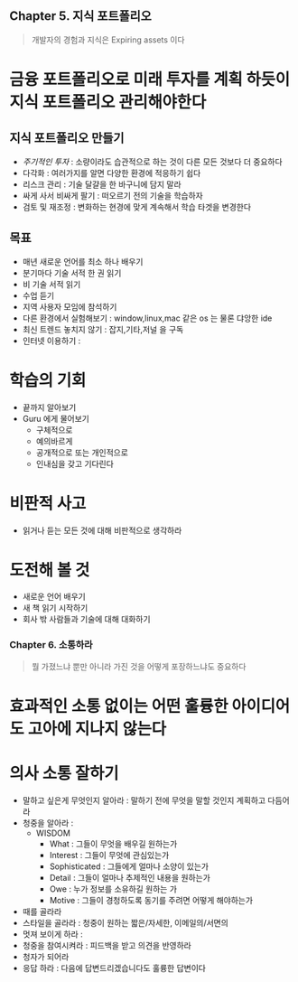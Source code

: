 ## Chapter 5. 지식 포트폴리오

> 개발자의 경험과 지식은 Expiring assets 이다

# 금융 포트폴리오로 미래 투자를 계획 하듯이 지식 포트폴리오 관리해야한다

## 지식 포트폴리오 만들기
- *주기적인 투자* : 소량이라도 습관적으로 하는 것이 다른 모든 것보다 더 중요하다
- 다각화 : 여러가지를 알면 다양한 환경에 적응하기 쉽다
- 리스크 관리 : 기술 달걀을 한 바구니에 담지 말라
- 싸게 사서 비싸게 팔기 : 떠오르기 전의 기술을 학습하자
- 검토 및 재조정 : 변화하는 현경에 맞게 계속해서 학습 타겟을 변경한다  

## 목표
- 매년 새로운 언어를 최소 하나 배우기 
- 분기마다 기술 서적 한 권 읽기
- 비 기술 서적 읽기
- 수업 듣기
- 지역 사용자 모임에 참석하기 
- 다른 환경에서 실험해보기 : window,linux,mac 같은 os 는 물론 댜앙한 ide
- 최신 트렌드 놓치지 않기 : 잡지,기타,저널 을 구독 
- 인터넷 이용하기 : 

# 학습의 기회
- 끝까지 알아보기
- Guru 에게 물어보기
    - 구체적으로 
    - 예의바르게
    - 공개적으로 또는 개인적으로
    - 인내심을 갖고 기다린다

# 비판적 사고
- 읽거나 듣는 모든 것에 대해 비판적으로 생각하라

# 도전해 볼 것
- 새로운 언어 배우기
- 새 책 읽기 시작하기
- 회사 밖 사람들과 기술에 대해 대화하기


### Chapter 6. 소통하라

> 뭘 가졌느냐 뿐만 아니라 가진 것을 어떻게 포장하느냐도 중요하다

# 효과적인 소통 없이는 어떤 훌륭한 아이디어도 고아에 지나지 않는다 


# 의사 소통 잘하기
- 말하고 싶은게 무엇인지 알아라 : 말하기 전에 무엇을 말할 것인지 계획하고 다듬어라
- 청중을 알아라 : 
    - WISDOM
        - What : 그들이 무엇을 배우길 원하는가
        - Interest : 그들이 무엇에 관심있는가
        - Sophisticated : 그들에게 얼마나 소양이 있는가
        - Detail : 그들이 얼마나 추제적인 내용을 원하는가
        - Owe : 누가 정보를 소유하길 원하는 가
        - Motive : 그들이 경청하도록 동기를 주려면 어떻게 해야하는가 
- 때를 골라라
- 스타일을 골라라 : 청중이 원하는 짧은/자세한, 이메일의/서면의 
- 멋져 보이게 하라 :
- 청중을 참여시켜라 : 피드백을 받고 의견을 반영하라
- 청자가 되어라 
- 응답 하라 : 다음에 답변드리겠습니다도 훌륭한 답변이다 